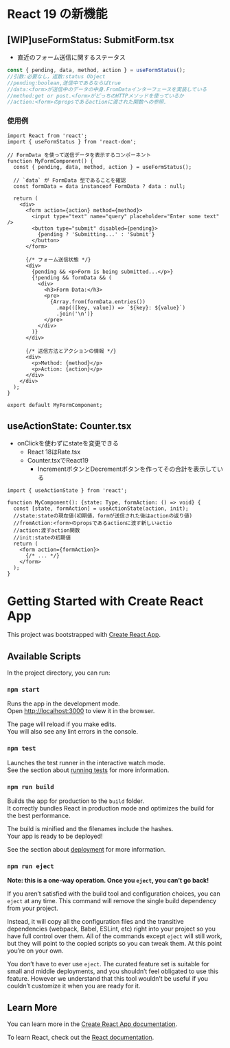 # React 19 の新機能

## [WIP]useFormStatus: SubmitForm.tsx
- 直近のフォーム送信に関するステータス
```jsx
const { pending, data, method, action } = useFormStatus();
//引数:必要なし，返数:status Object
//pending:boolean,送信中であるならばtrue
//data:<form>が送信中のデータの中身.FromDataインターフェースを実装している
//method:get or post.<form>がどっちのHTTPメソッドを使っているか
//action:<form>のpropsであるactionに渡された関数への参照.
```
### 使用例
```tsx
import React from 'react';
import { useFormStatus } from 'react-dom';

// FormData を使って送信データを表示するコンポーネント
function MyFormComponent() {
  const { pending, data, method, action } = useFormStatus();

  // `data` が FormData 型であることを確認
  const formData = data instanceof FormData ? data : null;

  return (
    <div>
      <form action={action} method={method}>
        <input type="text" name="query" placeholder="Enter some text" />
        <button type="submit" disabled={pending}>
          {pending ? 'Submitting...' : 'Submit'}
        </button>
      </form>

      {/* フォーム送信状態 */}
      <div>
        {pending && <p>Form is being submitted...</p>}
        {!pending && formData && (
          <div>
            <h3>Form Data:</h3>
            <pre>
              {Array.from(formData.entries())
                .map(([key, value]) => `${key}: ${value}`)
                .join('\n')}
            </pre>
          </div>
        )}
      </div>

      {/* 送信方法とアクションの情報 */}
      <div>
        <p>Method: {method}</p>
        <p>Action: {action}</p>
      </div>
    </div>
  );
}

export default MyFormComponent;

```

## useActionState: Counter.tsx
- onClickを使わずにstateを変更できる
  - React 18はRate.tsx
  - Counter.tsxでReact19
    - IncrementボタンとDecrementボタンを作ってその合計を表示している
```tsx
import { useActionState } from 'react';

function MyComponent(): {state: Type, formAction: () => void} {
  const [state, formAction] = useActionState(action, init);
  //state:stateの現在値(初期値，formが送信された後はactionの返り値)
  //fromAction:<form>のpropsであるactionに渡す新しいactio
  //action:渡すaction関数
  //init:stateの初期値
  return (
    <form action={formAction}>
      {/* ... */}
    </form>
  );
}
```

# Getting Started with Create React App

This project was bootstrapped with [Create React App](https://github.com/facebook/create-react-app).

## Available Scripts

In the project directory, you can run:

### `npm start`

Runs the app in the development mode.\
Open [http://localhost:3000](http://localhost:3000) to view it in the browser.

The page will reload if you make edits.\
You will also see any lint errors in the console.

### `npm test`

Launches the test runner in the interactive watch mode.\
See the section about [running tests](https://facebook.github.io/create-react-app/docs/running-tests) for more information.

### `npm run build`

Builds the app for production to the `build` folder.\
It correctly bundles React in production mode and optimizes the build for the best performance.

The build is minified and the filenames include the hashes.\
Your app is ready to be deployed!

See the section about [deployment](https://facebook.github.io/create-react-app/docs/deployment) for more information.

### `npm run eject`

**Note: this is a one-way operation. Once you `eject`, you can’t go back!**

If you aren’t satisfied with the build tool and configuration choices, you can `eject` at any time. This command will remove the single build dependency from your project.

Instead, it will copy all the configuration files and the transitive dependencies (webpack, Babel, ESLint, etc) right into your project so you have full control over them. All of the commands except `eject` will still work, but they will point to the copied scripts so you can tweak them. At this point you’re on your own.

You don’t have to ever use `eject`. The curated feature set is suitable for small and middle deployments, and you shouldn’t feel obligated to use this feature. However we understand that this tool wouldn’t be useful if you couldn’t customize it when you are ready for it.

## Learn More

You can learn more in the [Create React App documentation](https://facebook.github.io/create-react-app/docs/getting-started).

To learn React, check out the [React documentation](https://reactjs.org/).
